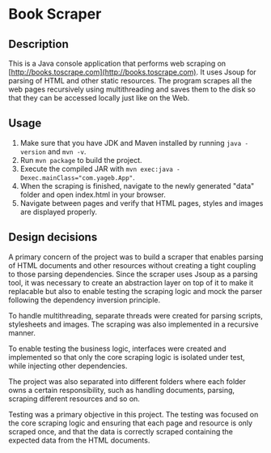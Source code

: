 # Book Scraper

## Description

This is a Java console application that performs web scraping on [http://books.toscrape.com](http://books.toscrape.com). It uses Jsoup for parsing of HTML and other static resources. The program scrapes all the web pages recursively using multithreading and saves them to the disk so that they can be accessed locally just like on the Web.

## Usage

1. Make sure that you have JDK and Maven installed by running `java -version` and `mvn -v`.
2. Run `mvn package` to build the project.
3. Execute the compiled JAR with `mvn exec:java -Dexec.mainClass="com.yageb.App"`.
4. When the scraping is finished, navigate to the newly generated "data" folder and open index.html in your browser.
5. Navigate between pages and verify that HTML pages, styles and images are displayed properly.

## Design decisions

A primary concern of the project was to build a scraper that enables parsing of HTML documents and other resources without creating a tight coupling to those parsing dependencies. Since the scraper uses Jsoup as a parsing tool, it was necessary to create an abstraction layer on top of it to make it replacable but also to enable testing the scraping logic and mock the parser following the dependency inversion principle. 

To handle multithreading, separate threads were created for parsing scripts, stylesheets and images. The scraping was also implemented in a recursive manner.

To enable testing the business logic, interfaces were created and implemented so that only the core scraping logic is isolated under test, while injecting other dependencies. 

The project was also separated into different folders where each folder owns a certain responsibility, such as handling documents, parsing, scraping different resources and so on.

Testing was a primary objective in this project. The testing was focused on the core scraping logic and ensuring that each page and resource is only scraped once, and that the data is correctly scraped containing the expected data from the HTML documents.